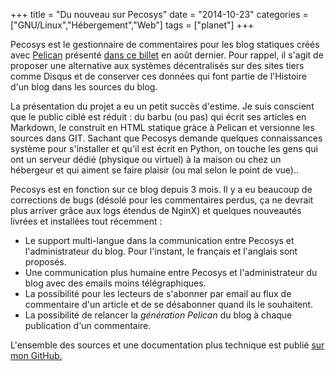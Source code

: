 +++
title = "Du nouveau sur Pecosys"
date = "2014-10-23"
categories = ["GNU/Linux","Hébergement","Web"]
tags = ["planet"]
+++

Pecosys est le gestionnaire de commentaires pour les blog statiques créés avec
[Pelican](http://docs.getpelican.com/en/3.4.0) présenté [dans ce
billet](http://blogduyax.madyanne.fr/pecosys-les-commentaires-avec-pelican.html) en
août dernier. Pour rappel, il s'agit de proposer une alternative aux systèmes
décentralisés sur des sites tiers comme Disqus et de conserver ces données qui
font partie de l'Histoire d'un blog dans les sources du blog.

La présentation du projet a eu un petit succès d'estime. Je suis conscient que
le public ciblé est réduit : du barbu (ou pas) qui écrit ses articles en
Markdown, le construit en HTML statique gràce à Pelican et versionne les
sources dans GIT. Sachant que Pecosys demande quelques connaissances système
pour s'installer et qu'il est écrit en Python, on touche les gens qui ont un
serveur dédié (physique ou virtuel) à la maison ou chez un hébergeur et qui
aiment se faire plaisir (ou mal selon le point de vue)..

Pecosys est en fonction sur ce blog depuis 3 mois. Il y a eu beaucoup de
corrections de bugs (désolé pour les commentaires perdus, ça ne devrait plus
arriver grâce aux logs étendus de NginX) et quelques nouveautés livrées et
installées tout récemment :

-    Le support multi-langue dans la communication entre Pecosys et
     l'administrateur du blog. Pour l'instant, le français et l'anglais sont
     proposés.
-    Une communication plus humaine entre Pecosys et l'administrateur du blog
     avec des emails moins télégraphiques.
-    La possibilité pour les lecteurs de s'abonner par email au flux de
     commentaire d'un article et de se désabonner quand ils le souhaitent.
-    La possibilité de relancer la *génération Pelican* du blog à chaque publication d'un
     commentaire.

L'ensemble des sources et une documentation plus technique  est publié [sur mon
GitHub.](https://github.com/kianby/pecosys)


